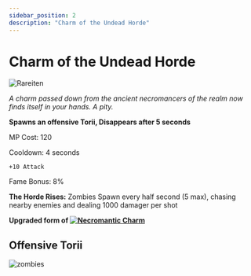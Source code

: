 ```yaml
---
sidebar_position: 2
description: "Charm of the Undead Horde"
---
```


# Charm of the Undead Horde

![Rareiten](https://vwiki.valorserver.com/api/item/picture/charm%20of%20the%20undead%20horde)

<i>A charm passed down from the ancient necromancers of the realm now finds itself in your hands. A pity.</i>

**Spawns an offensive Torii, Disappears after 5 seconds**


MP Cost: 120

Cooldown: 4 seconds

    +10 Attack

Fame Bonus: 8%

**The Horde Rises:** Zombies Spawn every half second (5 max), chasing nearby enemies and dealing 1000 damager per shot

**Upgraded form of [![Necromantic Charm](https://github.com/Valor-Inc/Wiki/assets/116240675/9dce3068-7b8d-4c4b-8900-d268081d4e6c)](https://wiki.valorserver.com/docs/items/abilities/charms/ut/necromantic_charm)**

## Offensive Torii

![zombies](https://cdn.discordapp.com/attachments/1160376179996496013/1195465362205048952/charm3.gif?ex=65b416e1&is=65a1a1e1&hm=b62b0bc8a66cbccfb713ede1d30a123fd4d4044612493a656b7ee413382ca392&)
